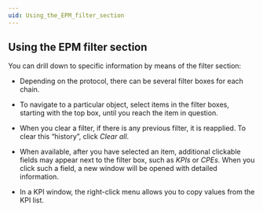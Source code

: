 ```yaml
---
uid: Using_the_EPM_filter_section
---
```


## Using the EPM filter section

You can drill down to specific information by means of the filter section:

- Depending on the protocol, there can be several filter boxes for each chain.

- To navigate to a particular object, select items in the filter boxes, starting with the top box, until you reach the item in question.

- When you clear a filter, if there is any previous filter, it is reapplied. To clear this “history”, click *Clear all*.

- When available, after you have selected an item, additional clickable fields may appear next to the filter box, such as *KPIs* or *CPEs*. When you click such a field, a new window will be opened with detailed information.

- In a KPI window, the right-click menu allows you to copy values from the KPI list.
